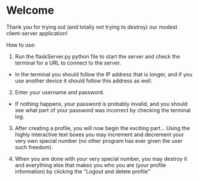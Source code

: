# Welcome

Thank you for trying out (and totally not trying to destroy) our modest client-server application!

How to use:

1. Run the flaskServer.py python file to start the server and check the terminal for a URL to connect to the server.
- In the terminal you should follow the IP address that is longer, and if you use another device it should follow this address as well.

2. Enter your username and password.
- If nothing happens, your password is probably invalid, and you should see what part of your password was incorrect by checking the terminal log.

3. After creating a profile, you will now begin the exciting part... Using the highly interactive text boxes you may increment and decrement your very own special number (no other program has ever given the user such freedom).

4. When you are done with your very special number, you may destroy it and everything else that makes you who you are (your profile information) by clicking the "Logout and delete profile"
